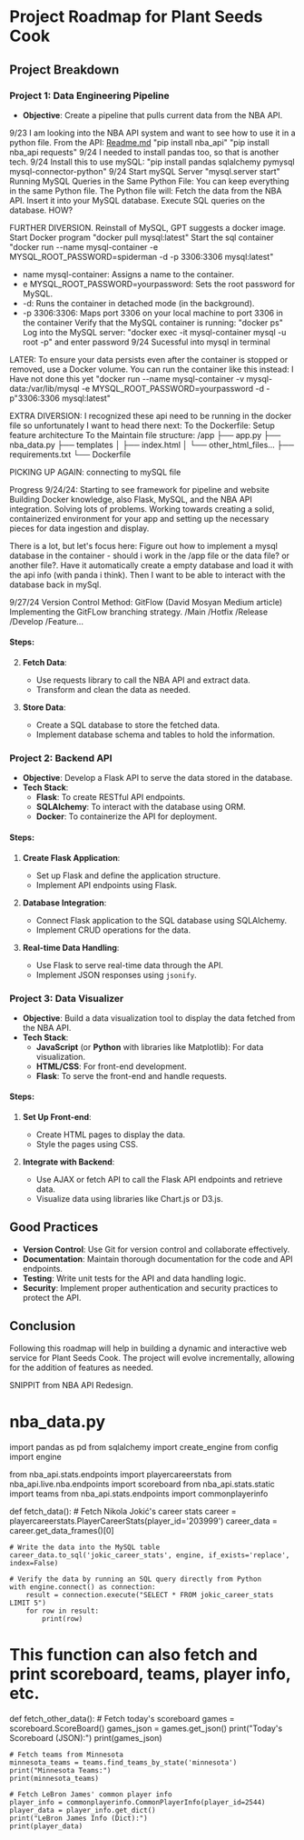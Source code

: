 # Project Roadmap for Plant Seeds Cook
## Project Breakdown

### Project 1: Data Engineering Pipeline
- **Objective**: Create a pipeline that pulls current data from the NBA API.

9/23 I am looking into the NBA API system and want to see how to use it in a python file. From the API: [Readme.md](https://github.com/swar/nba_api/blob/master/README.md)
"pip install nba_api"
"pip install nba_api requests"
9/24 I needed to install pandas too, so that is another tech.
9/24 Install this to use mySQL: 
   "pip install pandas sqlalchemy pymysql mysql-connector-python"
9/24 Start mySQL Server
   "mysql.server start"
Running MySQL Queries in the Same Python File:
You can keep everything in the same Python file. The Python file will:
Fetch the data from the NBA API.
Insert it into your MySQL database.
Execute SQL queries on the database.
   HOW?

FURTHER DIVERSION. Reinstall of MySQL, GPT suggests a docker image. Start Docker program
   "docker pull mysql:latest"
   Start the sql container
   "docker run --name mysql-container -e MYSQL_ROOT_PASSWORD=spiderman -d -p 3306:3306 mysql:latest"
   - name mysql-container: Assigns a name to the container.
   - e MYSQL_ROOT_PASSWORD=yourpassword: Sets the root password for MySQL.
   - -d: Runs the container in detached mode (in the background).
   - -p 3306:3306: Maps port 3306 on your local machine to port 3306 in the container
   Verify that the MySQL container is running:
  "docker ps"
   Log into the MySQL server:
  "docker exec -it mysql-container mysql -u root -p" and enter password
  9/24 Sucessful into mysql in terminal
  
  LATER:
  To ensure your data persists even after the container is stopped or removed, use a Docker volume. You can run the container like this instead: I Have not done this yet
  "docker run --name mysql-container -v mysql-data:/var/lib/mysql -e MYSQL_ROOT_PASSWORD=yourpassword -d -p"3306:3306 mysql:latest"

EXTRA DIVERSION: I recognized these api need to be running in the docker file so unfortunately I want to head there next:
To the Dockerfile: Setup feature architecture
To the 
Maintain file structure:
/app
├── app.py
├── nba_data.py
├── templates
│   ├── index.html
│   └── other_html_files...
├── requirements.txt
└── Dockerfile

PICKING UP AGAIN:
connecting to mySQL file

Progress 9/24/24:
Starting to see framework for pipeline and website
Building Docker knowledge, also Flask, MySQL, and the NBA API integration. 
Solving lots of problems.
Working towards creating a solid, containerized environment for your app and setting up the necessary pieces for data ingestion and display.

There is a lot, but let's focus here: Figure out how to implement a mysql database in the container - should i work in the /app file or the data file? or another file?. Have it automatically create a empty database and load it with the api info (with panda i think). Then I want to be able to interact with the database back in mySql.

9/27/24
Version Control Method: GitFlow (David Mosyan Medium article)
Implementing the GitFLow branching strategy.
/Main
/Hotfix
/Release
/Develop
/Feature...




#### Steps:
   
2. **Fetch Data**:
   - Use requests library to call the NBA API and extract data.
   - Transform and clean the data as needed.

3. **Store Data**:
   - Create a SQL database to store the fetched data.
   - Implement database schema and tables to hold the information.

### Project 2: Backend API
- **Objective**: Develop a Flask API to serve the data stored in the database.
- **Tech Stack**:
  - **Flask**: To create RESTful API endpoints.
  - **SQLAlchemy**: To interact with the database using ORM.
  - **Docker**: To containerize the API for deployment.

#### Steps:
1. **Create Flask Application**:
   - Set up Flask and define the application structure.
   - Implement API endpoints using Flask.
   
2. **Database Integration**:
   - Connect Flask application to the SQL database using SQLAlchemy.
   - Implement CRUD operations for the data.

3. **Real-time Data Handling**:
   - Use Flask to serve real-time data through the API.
   - Implement JSON responses using `jsonify`.

### Project 3: Data Visualizer
- **Objective**: Build a data visualization tool to display the data fetched from the NBA API.
- **Tech Stack**:
  - **JavaScript** (or **Python** with libraries like Matplotlib): For data visualization.
  - **HTML/CSS**: For front-end development.
  - **Flask**: To serve the front-end and handle requests.

#### Steps:
1. **Set Up Front-end**:
   - Create HTML pages to display the data.
   - Style the pages using CSS.

2. **Integrate with Backend**:
   - Use AJAX or fetch API to call the Flask API endpoints and retrieve data.
   - Visualize data using libraries like Chart.js or D3.js.

## Good Practices
- **Version Control**: Use Git for version control and collaborate effectively.
- **Documentation**: Maintain thorough documentation for the code and API endpoints.
- **Testing**: Write unit tests for the API and data handling logic.
- **Security**: Implement proper authentication and security practices to protect the API.

## Conclusion
Following this roadmap will help in building a dynamic and interactive web service for Plant Seeds Cook. The project will evolve incrementally, allowing for the addition of features as needed.

SNIPPIT from NBA API Redesign.

# nba_data.py
import pandas as pd
from sqlalchemy import create_engine
from config import engine

from nba_api.stats.endpoints    import playercareerstats
from nba_api.live.nba.endpoints import scoreboard
from nba_api.stats.static       import teams
from nba_api.stats.endpoints    import commonplayerinfo

def fetch_data():
    # Fetch Nikola Jokić's career stats
    career = playercareerstats.PlayerCareerStats(player_id='203999') 
    career_data = career.get_data_frames()[0]

    # Write the data into the MySQL table
    career_data.to_sql('jokic_career_stats', engine, if_exists='replace', index=False)

    # Verify the data by running an SQL query directly from Python
    with engine.connect() as connection:
        result = connection.execute("SELECT * FROM jokic_career_stats LIMIT 5")
        for row in result:
            print(row)

# This function can also fetch and print scoreboard, teams, player info, etc.
def fetch_other_data():
    # Fetch today's scoreboard
    games = scoreboard.ScoreBoard()
    games_json = games.get_json()
    print("Today's Scoreboard (JSON):")
    print(games_json)

    # Fetch teams from Minnesota
    minnesota_teams = teams.find_teams_by_state('minnesota')
    print("Minnesota Teams:")
    print(minnesota_teams)

    # Fetch LeBron James' common player info
    player_info = commonplayerinfo.CommonPlayerInfo(player_id=2544)
    player_data = player_info.get_dict()
    print("LeBron James Info (Dict):")
    print(player_data)